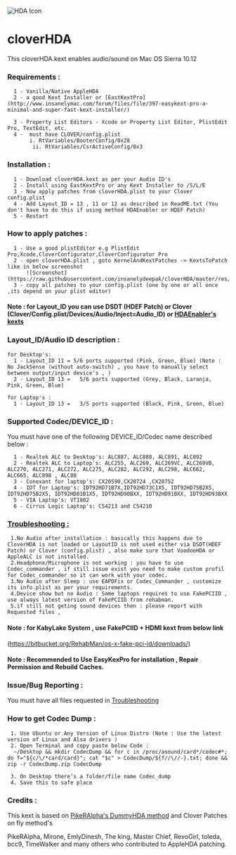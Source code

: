 
![HDA Icon](https://raw.githubusercontent.com/insanelydeepak/cloverHDA/master/cloverHDA.jpg)
# cloverHDA 

This cloverHDA.kext enables audio/sound on Mac OS Sierra 10.12


### Requirements : 
      1 - Vanilla/Native AppleHDA 
      2 - a good Kext Installer or [EastKextPro](http://www.insanelymac.com/forum/files/file/397-easykext-pro-a-minimal-and-super-fast-kext-installer/)
  
      3 - Property List Editors - Xcode or Property List Editor, PlistEdit Pro, TextEdit, etc.
      4 -  must have CLOVER/config.plist
           i. RtVariables/BooterConfig/0x28
            ii. RtVariables/CsrActiveConfig/0x3 


### Installation :

      1 - Download cloverHDA.kext as per your Audio ID's 
      2 - Install using EastKextPro or any Kext Installer to /S/L/E
      3 - Now apply patches from cloverHDA.plist to your Clover config.plist
      4 - Add Layout_ID = 13 , 11 or 12 as described in ReadME.txt (You don't have to do this if using method HDAEnabler or HDEF Patch)
      5 - Restart 

### How to apply patches :

      1 - Use a good plistEditor e.g PlistEdit Pro,Xcode,CloverConfigurator,CloverConfigurator Pro
      2 - open cloverHDA.plist , goto KernelAndKextPatches -> KextsToPatch like in below screenshot
          ![Screenshot](https://raw.githubusercontent.com/insanelydeepak/cloverHDA/master/res/cloverHDAPlist.png)
      3 - copy all patches to your config.plist (one by one or all once ,its depend on your plist editor)
        

#### Note : for Layout_ID you can use DSDT (HDEF Patch) or Clover (Clover/Config.plist/Devices/Audio/Inject=Audio_ID) or [HDAEnabler's kexts](https://bitbucket.org/insanelydeepak/hdaenablers-applehda-for-hackintosh/downloads)

### Layout_ID/Audio ID description :

    for Desktop's:
      1 - Layout_ID 11 = 5/6 ports supported (Pink, Green, Blue) (Note : No JackSense (without auto-switch) , you have to manually select between output/input device's , ) 
      2 - Layout_ID 13 =   5/6 ports supported (Grey, Black, Laranja, Pink, Green, Blue)
      
    for Laptop's :
      1 - Layout_ID 13 =   3/5 ports supported (Black, Pink, Green, Blue)

### Supported Codec/DEVICE_ID :

  You must have one of the following DEVICE_ID/Codec name described below :
 
      1 - Realtek ALC to Desktop's: ALC887, ALC888, ALC891, ALC892
      2 - Realtek ALC to Laptop's: ALC255, ALC269, ALC269VC, ALC269VB, ALC270, ALC271, ALC272, ALC275, ALC282, ALC292, ALC298, ALC662, ALC665, ALC898 , ALC88
      3 - Conexant for laptop's: CX20590,CX20724 ,CX20752
      4 - IDT for Laptop's: IDT92HD71B7X,IDT92HD73C1X5, IDT92HD75B2X5, IDT92HD75B2X5, IDT92HD81B1X5, IDT92HD90BXX, IDT92HD91BXX, IDT92HD93BXX
      5 - VIA Laptop's: VT1802 
      6 - Cirrus Logic Laptop's: CS4213 and CS4210 

###  [Troubleshooting :](https://github.com/insanelydeepak/cloverHDA-for-Mac-OS-Sierra-10.12/blob/master/TroubleShoot/Troubleshoot%20Reporting.md)
     
     1.No Audio after installation : basically this happens due to CloverHDA is not loaded or LayoutID is not used either via DSDT(HDEF Patch) or Clover (config.plist) , also make sure that VoodooHDA or AppleALC is not installed.
     2.Headphone/Microphone is not working : you have to use Codec_commander , if still issue exist you need to make custom profil for Codec_commander so it can work with your codec.
     3.No Audio after Sleep : use EAPDFix or Codec_Commander , customize its info.plist as per your requirements.
     4.Device show but no Audio : Some laptops requires to use FakePCIID , use always latest version of FakePCIID from rehabman.
     5.if still not geting sound devices then : please report with Requested files ,
     
#### Note : for KabyLake System , use FakePCIID + HDMI kext from below link
(https://bitbucket.org/RehabMan/os-x-fake-pci-id/downloads/)

#### Note : Recommended to Use EasyKexPro for installation , Repair Permission and Rebuild Caches.
   

### Issue/Bug Reporting :
 You must have all files requested in [Troubleshooting](https://github.com/insanelydeepak/cloverHDA-for-Mac-OS-Sierra-10.12/blob/master/TroubleShoot/Troubleshoot%20Reporting.md) 

### How to get Codec Dump :
     1. Use Ubuntu or Any Version of Linux Distro (Note : Use the latest version of Linux and Alsa drivers )
     2. Open Terminal and copy paste below Code :
      ~/Desktop && mkdir CodecDump && for c in /proc/asound/card*/codec#*; do f="${c/\/*card/card}"; cat "$c" > CodecDump/${f//\//-}.txt; done && zip -r CodecDump.zip CodecDump
      
     3. On Desktop there’s a folder/file name Codec_dump
     4. Save this to safe place  



### Credits :
This kext is based on  [PikeRAlpha's DummyHDA method](https://pikeralpha.wordpress.com/2013/12/17/new-style-of-applehda-kext-patching/) and Clover Patches on fly  method's

PikeRAlpha, Mirone, EmlyDinesh, The king, Master Chief, RevoGirl, toleda, bcc9, TimeWalker and many others who contributed to AppleHDA patching.


